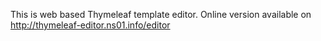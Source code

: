 This is web based Thymeleaf template editor. Online version available on http://thymeleaf-editor.ns01.info/editor
